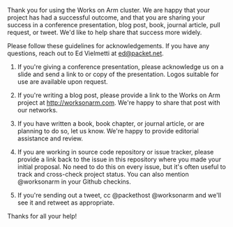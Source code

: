 Thank you for using the Works on Arm cluster. We are happy that
your project has had a successful outcome, and that you are
sharing your success in a conference presentation, blog post,
book, journal article, pull request, or tweet. We'd like to help
share that success more widely.

Please follow these guidelines for acknowledgements. If you have
any questions, reach out to Ed Vielmetti at ed@packet.net.

1. If you're giving a conference presentation, please acknowledge
us on a slide and send a link to or copy of the presentation.
Logos suitable for use are available upon request.

2. If you're writing a blog post, please provide a link to the
Works on Arm project at http://worksonarm.com. We're happy to 
share that post with our networks.

3. If you have written a book, book chapter, or journal article,
or are planning to do so, let us know. We're happy to provide
editorial assistance and review.

4. If you are working in source code repository or issue tracker,
please provide a link back to the issue in this repository where
you made your initial proposal. No need to do this on every issue,
but it's often useful to track and cross-check project status.
You can also mention @worksonarm in your Github checkins.

5. If you're sending out a tweet, cc @packethost @worksonarm and
we'll see it and retweet as appropriate.

Thanks for all your help!
